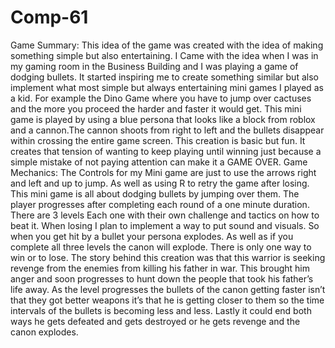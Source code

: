 # Comp-61
Game Summary: This idea of the game was created with the idea of making something simple but also entertaining. I Came with the idea when I was in my gaming room in the Business Building and I was playing a game of dodging bullets. It started inspiring me to create something similar but also implement what most simple but always entertaining mini games I played as a kid. For example the Dino Game where you have to jump over cactuses and the more you proceed the harder and faster it would get. This mini game is played by using a blue persona that looks like a block from roblox and a cannon.The cannon shoots from right to left and the bullets disappear within crossing the entire game screen. This creation is basic but fun. It creates that tension of wanting to keep playing until winning just because a simple mistake of not paying attention can make it a GAME OVER. 
Game Mechanics: 
The Controls for my Mini game are just to use the arrows right and left and up to jump. As well as using R to retry the game after losing. 
This mini game is all about dodging bullets by jumping over them.
The player progresses after completing each round of a one minute duration. There are 3 levels Each one with their own challenge and tactics on how to beat it. 
When losing I plan to implement a way to put sound and visuals. So when you get hit by a bullet your persona explodes. As well as if you complete all three levels the canon will explode. There is only one way to win or to lose. 
The story behind this creation was that this warrior is seeking revenge from the enemies from killing his father in war. This brought him anger and soon progresses to hunt down the people that took his father’s life away. As the level progresses the bullets of the canon getting faster isn’t that they got better weapons it’s that he is getting closer to them so the time intervals of the bullets is becoming less and less. Lastly it could end both ways he gets defeated and gets destroyed or he gets revenge and the canon explodes.
